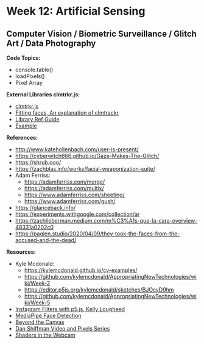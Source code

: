
# Week 12: Artificial Sensing

## Computer Vision / Biometric Surveillance / Glitch Art / Data Photography


**Code Topics:**

* console.table()
* loadPixels()
* Pixel Array

**External Libraries clmtrkr.js:**
* [clmtrkr.js](https://github.com/auduno/clmtrackr)
* [Fitting faces, An explanation of clmtrackr](https://www.auduno.com/2014/01/05/fitting-faces/)
* [Library Ref Guide](https://www.auduno.com/clmtrackr/docs/reference.html)
* [Example](https://editor.p5js.org/reginaflores/sketches/gathYEqmK)

**References:**

* http://www.katehollenbach.com/user-is-present/
* https://cyberwitch666.github.io/Gaze-Makes-The-Glitch/
* https://shrub.ooo/
* https://zachblas.info/works/facial-weaponization-suite/
* Adam Ferriss: 
	- https://adamferriss.com/merge/
	- https://adamferriss.com/multix/
	- https://www.adamferriss.com/sheeting/
	- https://www.adamferriss.com/gush/
* https://glanceback.info/
* https://experiments.withgoogle.com/collection/ar
* https://zachlieberman.medium.com/m%C3%A1s-que-la-cara-overview-48331a0202c0
* https://paglen.studio/2020/04/09/they-took-the-faces-from-the-accused-and-the-dead/


**Resources:**

* Kyle Mcdonald:
	- https://kylemcdonald.github.io/cv-examples/
	- https://github.com/kylemcdonald/AppropriatingNewTechnologies/wiki/Week-2
	- https://editor.p5js.org/kylemcdonald/sketches/BJOcyD9hm
	- https://github.com/kylemcdonald/AppropriatingNewTechnologies/wiki/Week-5
* [Instagram Filters with p5.js, Kelly Lougheed](https://codeburst.io/instagram-filters-with-javascript-p5-js-83f28c9f7fda)
* [MediaPipe Face Detection](https://google.github.io/mediapipe/solutions/face_detection.html)
* [Beyond the Canvas](https://github.com/processing/p5.js/wiki/Beyond-the-canvas)
* [Dan Shiffman Video and Pixels Series](https://www.youtube.com/watch?v=0V3uYA1hafk&list=PLRqwX-V7Uu6aKKsDHZdDvN6oCJ2hRY_Ig&index=7)
* [Shaders in the Webcam](https://itp-xstory.github.io/p5js-shaders/#/)



